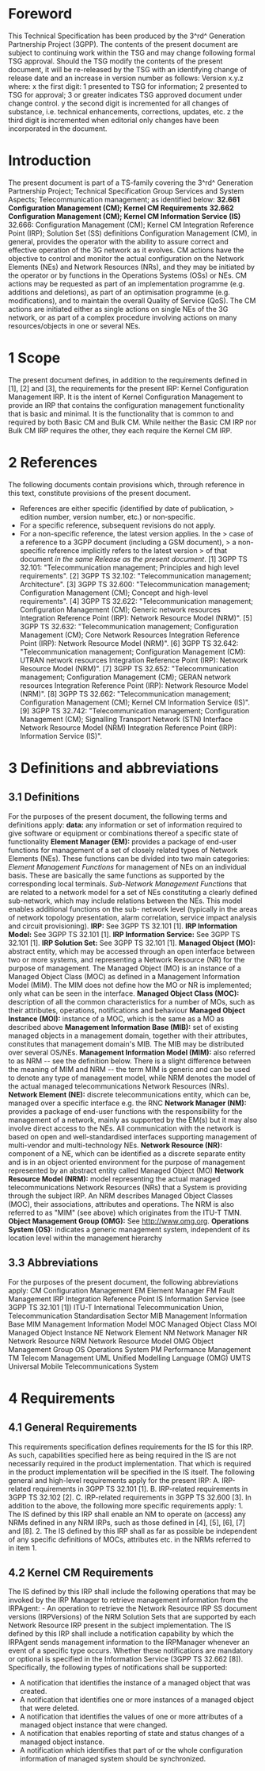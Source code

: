 # Foreword
This Technical Specification has been produced by the 3^rd^ Generation
Partnership Project (3GPP).
The contents of the present document are subject to continuing work within the
TSG and may change following formal TSG approval. Should the TSG modify the
contents of the present document, it will be re-released by the TSG with an
identifying change of release date and an increase in version number as
follows:
Version x.y.z
where:
x the first digit:
1 presented to TSG for information;
2 presented to TSG for approval;
3 or greater indicates TSG approved document under change control.
y the second digit is incremented for all changes of substance, i.e. technical
enhancements, corrections, updates, etc.
z the third digit is incremented when editorial only changes have been
incorporated in the document.
# Introduction
The present document is part of a TS-family covering the 3^rd^ Generation
Partnership Project; Technical Specification Group Services and System
Aspects; Telecommunication management; as identified below:
**32.661 Configuration Management (CM); Kernel CM Requirements**
**32.662 Configuration Management (CM); Kernel CM Information Service (IS)**
32.666: Configuration Management (CM); Kernel CM Integration Reference Point
(IRP); Solution Set (SS) definitions
Configuration Management (CM), in general, provides the operator with the
ability to assure correct and effective operation of the 3G network as it
evolves. CM actions have the objective to control and monitor the actual
configuration on the Network Elements (NEs) and Network Resources (NRs), and
they may be initiated by the operator or by functions in the Operations
Systems (OSs) or NEs.
CM actions may be requested as part of an implementation programme (e.g.
additions and deletions), as part of an optimisation programme (e.g.
modifications), and to maintain the overall Quality of Service (QoS). The CM
actions are initiated either as single actions on single NEs of the 3G
network, or as part of a complex procedure involving actions on many
resources/objects in one or several NEs.
# 1 Scope
The present document defines, in addition to the requirements defined in [1],
[2] and [3], the requirements for the present IRP: Kernel Configuration
Management IRP. It is the intent of Kernel Configuration Management to provide
an IRP that contains the configuration management functionality that is basic
and minimal. It is the functionality that is common to and required by both
Basic CM and Bulk CM. While neither the Basic CM IRP nor Bulk CM IRP requires
the other, they each require the Kernel CM IRP.
# 2 References
The following documents contain provisions which, through reference in this
text, constitute provisions of the present document.
  * References are either specific (identified by date of publication, > edition number, version number, etc.) or non‑specific.
  * For a specific reference, subsequent revisions do not apply.
  * For a non-specific reference, the latest version applies. In the > case of a reference to a 3GPP document (including a GSM document), > a non-specific reference implicitly refers to the latest version > of that document _in the same Release as the present document_.
[1] 3GPP TS 32.101: \"Telecommunication management; Principles and high level
requirements\".
[2] 3GPP TS 32.102: \"Telecommunication management; Architecture\".
[3] 3GPP TS 32.600: \"Telecommunication management; Configuration Management
(CM); Concept and high-level requirements\".
[4] 3GPP TS 32.622: \"Telecommunication management; Configuration Management
(CM); Generic network resources Integration Reference Point (IRP): Network
Resource Model (NRM)\".
[5] 3GPP TS 32.632: \"Telecommunication management; Configuration Management
(CM); Core Network Resources Integration Reference Point (IRP): Network
Resource Model (NRM)\".
[6] 3GPP TS 32.642: \"Telecommunication management; Configuration Management
(CM): UTRAN network resources Integration Reference Point (IRP): Network
Resource Model (NRM)\".
[7] 3GPP TS 32.652: \"Telecommunication management; Configuration Management
(CM); GERAN network resources Integration Reference Point (IRP): Network
Resource Model (NRM)\".
[8] 3GPP TS 32.662: \"Telecommunication management; Configuration Management
(CM); Kernel CM Information Service (IS)\".
[9] 3GPP TS 32.742: \"Telecommunication management; Configuration Management
(CM); Signalling Transport Network (STN) Interface Network Resource Model
(NRM) Integration Reference Point (IRP): Information Service (IS)\".
# 3 Definitions and abbreviations
## 3.1 Definitions
For the purposes of the present document, the following terms and definitions
apply:
**data:** any information or set of information required to give software or
equipment or combinations thereof a specific state of functionality
**Element Manager (EM):** provides a package of end-user functions for
management of a set of closely related types of Network Elements (NEs). These
functions can be divided into two main categories:
_Element Management Functions_ for management of NEs on an individual basis.
These are basically the same functions as supported by the corresponding local
terminals.
_Sub-Network Management Functions_ that are related to a network model for a
set of NEs constituting a clearly defined sub-network, which may include
relations between the NEs. This model enables additional functions on the sub-
network level (typically in the areas of network topology presentation, alarm
correlation, service impact analysis and circuit provisioning).
**IRP:** See 3GPP TS 32.101 [1].
**IRP Information Model:** See 3GPP TS 32.101 [1].
**IRP Information Service:** See 3GPP TS 32.101 [1].
**IRP Solution Set:** See 3GPP TS 32.101 [1].
**Managed Object (MO):** abstract entity, which may be accessed through an
open interface between two or more systems, and representing a Network
Resource (NR) for the purpose of management. The Managed Object (MO) is an
instance of a Managed Object Class (MOC) as defined in a Management
Information Model (MIM). The MIM does not define how the MO or NR is
implemented; only what can be seen in the interface.
**Managed Object Class (MOC):** description of all the common characteristics
for a number of MOs, such as their attributes, operations, notifications and
behaviour
**Managed Object Instance (MOI):** instance of a MOC, which is the same as a
MO as described above
**Management Information Base (MIB):** set of existing managed objects in a
management domain, together with their attributes, constitutes that management
domain\'s MIB. The MIB may be distributed over several OS/NEs.
**Management Information Model (MIM):** also referred to as NRM -- see the
definition below. There is a slight difference between the meaning of MIM and
NRM -- the term MIM is generic and can be used to denote any type of
management model, while NRM denotes the model of the actual managed
telecommunications Network Resources (NRs).
**Network Element (NE):** discrete telecommunications entity, which can be,
managed over a specific interface e.g. the RNC
**Network Manager (NM):** provides a package of end-user functions with the
responsibility for the management of a network, mainly as supported by the
EM(s) but it may also involve direct access to the NEs. All communication with
the network is based on open and well-standardised interfaces supporting
management of multi-vendor and multi-technology NEs.
**Network Resource (NR):** component of a NE, which can be identified as a
discrete separate entity and is in an object oriented environment for the
purpose of management represented by an abstract entity called Managed Object
(MO)
**Network Resource Model (NRM):** model representing the actual managed
telecommunications Network Resources (NRs) that a System is providing through
the subject IRP. An NRM describes Managed Object Classes (MOC), their
associations, attributes and operations. The NRM is also referred to as
\"MIM\" (see above) which originates from the ITU-T TMN.
**Object Management Group (OMG):** See http://www.omg.org.
**Operations System (OS):** indicates a generic management system, independent
of its location level within the management hierarchy
## 3.3 Abbreviations
For the purposes of the present document, the following abbreviations apply:
CM Configuration Management
EM Element Manager
FM Fault Management
IRP Integration Reference Point
IS Information Service (see 3GPP TS 32.101 [1])
ITU-T International Telecommunication Union, Telecommunication Standardisation
Sector
MIB Management Information Base
MIM Management Information Model
MOC Managed Object Class
MOI Managed Object Instance
NE Network Element
NM Network Manager
NR Network Resource
NRM Network Resource Model
OMG Object Management Group
OS Operations System
PM Performance Management
TM Telecom Management
UML Unified Modelling Language (OMG)
UMTS Universal Mobile Telecommunications System
# 4 Requirements
## 4.1 General Requirements
This requirements specification defines requirements for the IS for this IRP.
As such, capabilities specified here as being required in the IS are not
necessarily required in the product implementation. That which is required in
the product implementation will be specified in the IS itself.
The following general and high-level requirements apply for the present IRP:
A. IRP-related requirements in 3GPP TS 32.101 [1].
B. IRP-related requirements in 3GPP TS 32.102 [2].
C. IRP-related requirements in 3GPP TS 32.600 [3].
In addition to the above, the following more specific requirements apply:
1\. The IS defined by this IRP shall enable an NM to operate on (access) any
NRMs defined in any NRM IRPs, such as those defined in [4], [5], [6], [7] and
[8].
2\. The IS defined by this IRP shall as far as possible be independent of any
specific definitions of MOCs, attributes etc. in the NRMs referred to in item
1.
## 4.2 Kernel CM Requirements
The IS defined by this IRP shall include the following operations that may be
invoked by the IRP Manager to retrieve management information from the
IRPAgent:
\- An operation to retrieve the Network Resource IRP SS document versions
(IRPVersions) of the NRM Solution Sets that are supported by each Network
Resource IRP present in the subject implementation.
The IS defined by this IRP shall include a notification capability by which
the IRPAgent sends management information to the IRPManager whenever an event
of a specific type occurs. Whether these notifications are mandatory or
optional is specified in the Information Service (3GPP TS 32.662 [8]).
Specifically, the following types of notifications shall be supported:
  * A notification that identifies the instance of a managed object that was created.
  * A notification that identifies one or more instances of a managed object that were deleted.
  * A notification that identifies the values of one or more attributes of a managed object instance that were changed.
  * A notification that enables reporting of state and status changes of a managed object instance.
  * A notification which identifies that part of or the whole configuration information of managed system should be synchronized.
#